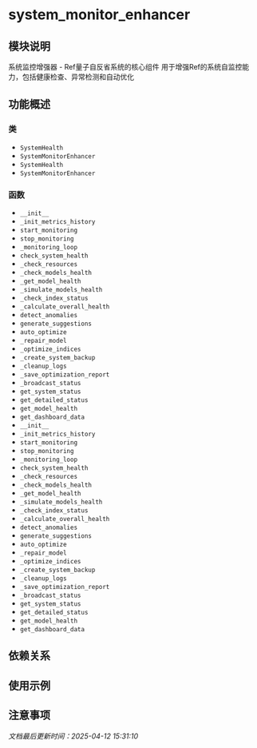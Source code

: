 # system_monitor_enhancer

## 模块说明
系统监控增强器 - Ref量子自反省系统的核心组件
用于增强Ref的系统自监控能力，包括健康检查、异常检测和自动优化

## 功能概述

### 类

- `SystemHealth`
- `SystemMonitorEnhancer`
- `SystemHealth`
- `SystemMonitorEnhancer`

### 函数

- `__init__`
- `_init_metrics_history`
- `start_monitoring`
- `stop_monitoring`
- `_monitoring_loop`
- `check_system_health`
- `_check_resources`
- `_check_models_health`
- `_get_model_health`
- `_simulate_models_health`
- `_check_index_status`
- `_calculate_overall_health`
- `detect_anomalies`
- `generate_suggestions`
- `auto_optimize`
- `_repair_model`
- `_optimize_indices`
- `_create_system_backup`
- `_cleanup_logs`
- `_save_optimization_report`
- `_broadcast_status`
- `get_system_status`
- `get_detailed_status`
- `get_model_health`
- `get_dashboard_data`
- `__init__`
- `_init_metrics_history`
- `start_monitoring`
- `stop_monitoring`
- `_monitoring_loop`
- `check_system_health`
- `_check_resources`
- `_check_models_health`
- `_get_model_health`
- `_simulate_models_health`
- `_check_index_status`
- `_calculate_overall_health`
- `detect_anomalies`
- `generate_suggestions`
- `auto_optimize`
- `_repair_model`
- `_optimize_indices`
- `_create_system_backup`
- `_cleanup_logs`
- `_save_optimization_report`
- `_broadcast_status`
- `get_system_status`
- `get_detailed_status`
- `get_model_health`
- `get_dashboard_data`

## 依赖关系

## 使用示例

## 注意事项

*文档最后更新时间：2025-04-12 15:31:10*